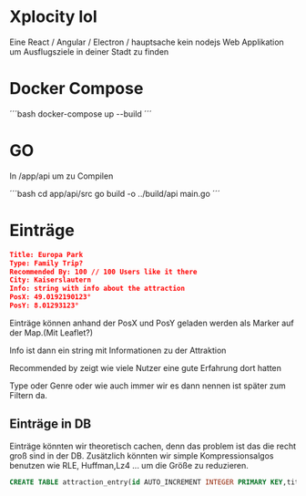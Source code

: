 # Xplocity lol

Eine React / Angular / Electron / hauptsache kein nodejs Web Applikation um Ausflugsziele in deiner Stadt zu finden

# Docker Compose

´´´bash
docker-compose up --build
´´´

# GO

In /app/api um zu Compilen

´´´bash
cd app/api/src
go build -o ../build/api main.go
´´´

# Einträge
```json
Title: Europa Park
Type: Family Trip?
Recommended By: 100 // 100 Users like it there
City: Kaiserslautern
Info: string with info about the attraction
PosX: 49.0192190123°
PosY: 8.01293123°
```
Einträge können anhand der PosX und PosY geladen werden als Marker auf der Map.(Mit Leaflet?)

Info ist dann ein string mit Informationen zu der Attraktion

Recommended by zeigt wie viele Nutzer eine gute Erfahrung dort hatten

Type oder Genre oder wie auch immer wir es dann nennen ist später zum Filtern da.


## Einträge in DB
Einträge könnten wir theoretisch cachen, denn das problem ist das die recht groß sind in der DB.
Zusätzlich könnten wir simple Kompressionsalgos benutzen wie RLE, Huffman,Lz4 ... um die Größe zu reduzieren.

```sql
CREATE TABLE attraction_entry(id AUTO_INCREMENT INTEGER PRIMARY KEY,title varchar(64),type varchar(32),recommended_count int,city Text,info Text,PosX double,PosY double)
```


